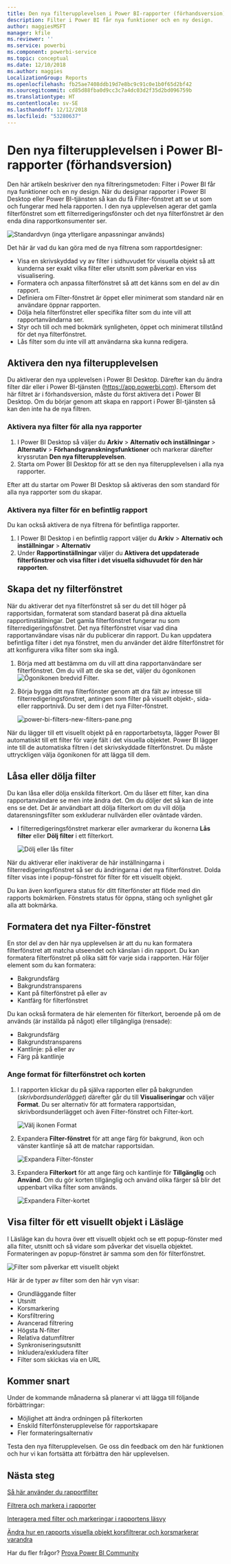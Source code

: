 ```yaml
---
title: Den nya filterupplevelsen i Power BI-rapporter (förhandsversion)
description: Filter i Power BI får nya funktioner och en ny design.
author: maggiesMSFT
manager: kfile
ms.reviewer: ''
ms.service: powerbi
ms.component: powerbi-service
ms.topic: conceptual
ms.date: 12/10/2018
ms.author: maggies
LocalizationGroup: Reports
ms.openlocfilehash: fb25ae7408ddb19d7e8bc9c91c0e1b0f65d2bf42
ms.sourcegitcommit: cd85d88fba0d9cc3c7a4dc03d2f35d2bd096759b
ms.translationtype: HT
ms.contentlocale: sv-SE
ms.lasthandoff: 12/12/2018
ms.locfileid: "53280637"
---
```

# <a name="the-new-filter-experience-in-power-bi-reports-preview"></a>Den nya filterupplevelsen i Power BI-rapporter (förhandsversion)

Den här artikeln beskriver den nya filtreringsmetoden: Filter i Power BI får nya funktioner och en ny design. När du designar rapporter i Power BI Desktop eller Power BI-tjänsten så kan du få Filter-fönstret att se ut som och fungerar med hela rapporten. I den nya upplevelsen agerar det gamla filterfönstret som ett filterredigeringsfönster och det nya filterfönstret är den enda dina rapportkonsumenter ser. 
 
![Standardvyn (inga ytterligare anpassningar används)](media/power-bi-report-filter-preview/power-bi-filter-reading.png)

Det här är vad du kan göra med de nya filtrena som rapportdesigner:

- Visa en skrivskyddad vy av filter i sidhuvudet för visuella objekt så att kunderna ser exakt vilka filter eller utsnitt som påverkar en viss visualisering.
- Formatera och anpassa filterfönstret så att det känns som en del av din rapport.
- Definiera om Filter-fönstret är öppet eller minimerat som standard när en användare öppnar rapporten.
- Dölja hela filterfönstret eller specifika filter som du inte vill att rapportanvändarna ser.
- Styr och till och med bokmärk synligheten, öppet och minimerat tillstånd för det nya filterfönstret.
- Lås filter som du inte vill att användarna ska kunna redigera.

## <a name="turn-on-the-new-filter-experience"></a>Aktivera den nya filterupplevelsen 

Du aktiverar den nya upplevelsen i Power BI Desktop. Därefter kan du ändra filter där eller i Power BI-tjänsten (https://app.powerbi.com). Eftersom det här filtret är i förhandsversion, måste du först aktivera det i Power BI Desktop. Om du börjar genom att skapa en rapport i Power BI-tjänsten så kan den inte ha de nya filtren.

### <a name="turn-on-new-filters-for-all-new-reports"></a>Aktivera nya filter för alla nya rapporter

1. I Power BI Desktop så väljer du **Arkiv** > **Alternativ och inställningar** > **Alternativ** > **Förhandsgranskningsfunktioner** och markerar därefter kryssrutan **Den nya filterupplevelsen**. 
2. Starta om Power BI Desktop för att se den nya filterupplevelsen i alla nya rapporter.

Efter att du startar om Power BI Desktop så aktiveras den som standard för alla nya rapporter som du skapar.  

### <a name="turn-on-new-filters-for-an-existing-report"></a>Aktivera nya filter för en befintlig rapport

Du kan också aktivera de nya filtrena för befintliga rapporter.

1. I Power BI Desktop i en befintlig rapport väljer du **Arkiv** > **Alternativ och inställningar** > **Alternativ**
2. Under **Rapportinställningar** väljer du **Aktivera det uppdaterade filterfönstrer och visa filter i det visuella sidhuvudet för den här rapporten**.

## <a name="build-the-new-filter-pane"></a>Skapa det ny filterfönstret

När du aktiverar det nya filterfönstret så ser du det till höger på rapportsidan, formaterat som standard baserat på dina aktuella rapportinställningar. Det gamla filterfönstret fungerar nu som filterredigeringsfönstret. Det nya filterfönstret visar vad dina rapportanvändare visas när du publicerar din rapport. Du kan uppdatera befintliga filter i det nya fönstret, men du använder det äldre filterfönstret för att konfigurera vilka filter som ska ingå.

1. Börja med att bestämma om du vill att dina rapportanvändare ser filterfönstret. Om du vill att de ska se det, väljer du ögonikonen ![Ögonikonen](media/power-bi-report-filter-preview/power-bi-filter-off-eye-icon.png) bredvid Filter.

2. Börja bygga ditt nya filterfönster genom att dra fält av intresse till filterredigeringsfönstret, antingen som filter på visuellt objekt-, sida- eller rapportnivå. Du ser dem i det nya Filter-fönstret.

    ![power-bi-filters-new-filters-pane.png](media/power-bi-report-filter-preview/power-bi-filters-new-filters-pane.png)

När du lägger till ett visuellt objekt på en rapportarbetsyta, lägger Power BI automatiskt till ett filter för varje fält i det visuella objektet. Power BI lägger inte till de automatiska filtren i det skrivskyddade filterfönstret. Du måste uttryckligen välja ögonikonen för att lägga till dem.

 
## <a name="lock-or-hide-filters"></a>Låsa eller dölja filter

Du kan låsa eller dölja enskilda filterkort. Om du låser ett filter, kan dina rapportanvändare se men inte ändra det. Om du döljer det så kan de inte ens se det. Det är användbart att dölja filterkort om du vill dölja datarensningsfilter som exkluderar nullvärden eller oväntade värden. 

- I filterredigeringsfönstret markerar eller avmarkerar du ikonerna **Lås filter** eller **Dölj filter** i ett filterkort.

   ![Dölj eller lås filter](media/power-bi-report-filter-preview/power-bi-filter-hide-lock.gif)

När du aktiverar eller inaktiverar de här inställningarna i filterredigeringsfönstret så ser du ändringarna i det nya filterfönstret. Dolda filter visas inte i popup-fönstret för filter för ett visuellt objekt.

Du kan även konfigurera status för ditt filterfönster att flöde med din rapports bokmärken. Fönstrets status för öppna, stäng och synlighet går alla att bokmärka.
 
## <a name="format-the-new-filters-pane"></a>Formatera det nya Filter-fönstret

En stor del av den här nya upplevelsen är att du nu kan formatera filterfönstret att matcha utseendet och känslan i din rapport. Du kan formatera filterfönstret på olika sätt för varje sida i rapporten. Här följer element som du kan formatera: 

- Bakgrundsfärg
- Bakgrundstransparens
- Kant på filterfönstret på eller av
- Kantfärg för filterfönstret

Du kan också formatera de här elementen för filterkort, beroende på om de används (är inställda på något) eller tillgängliga (rensade): 

- Bakgrundsfärg
- Bakgrundstransparens
- Kantlinje: på eller av
- Färg på kantlinje

### <a name="set-the-format-for-the-filters-pane-and-cards"></a>Ange format för filterfönstret och korten

1. I rapporten klickar du på själva rapporten eller på bakgrunden (*skrivbordsunderlägget*) därefter går du till **Visualiseringar** och väljer **Format**. 
    Du ser alternativ för att formatera rapportsidan, skrivbordsunderlägget och även Filter-fönstret och Filter-kort.

    ![Välj ikonen Format](media/power-bi-report-filter-preview/power-bi-filter-format.png)    

1. Expandera **Filter-fönstret** för att ange färg för bakgrund, ikon och vänster kantlinje så att de matchar rapportsidan.

    ![Expandera Filter-fönster](media/power-bi-report-filter-preview/power-bi-filter-format-pane.png)

1. Expandera **Filterkort** för att ange färg och kantlinje för **Tillgänglig** och **Använd**. Om du gör korten tillgänglig och använd olika färger så blir det uppenbart vilka filter som används. 
  
    ![Expandera Filter-kortet](media/power-bi-report-filter-preview/power-bi-filter-format-card.png)

## <a name="view-filters-for-a-visual-in-reading-mode"></a>Visa filter för ett visuellt objekt i Läsläge

I Läsläge kan du hovra över ett visuellt objekt och se ett popup-fönster med alla filter, utsnitt och så vidare som påverkar det visuella objektet. Formateringen av popup-fönstret är samma som den för filterfönstret. 

![Filter som påverkar ett visuellt objekt](media/power-bi-report-filter-preview/power-bi-filter-per-visual.png)

Här är de typer av filter som den här vyn visar: 
- Grundläggande filter
- Utsnitt
- Korsmarkering 
- Korsfiltrering
- Avancerad filtrering
- Högsta N-filter
- Relativa datumfiltrer
- Synkroniseringsutsnitt
- Inkludera/exkludera filter
- Filter som skickas via en URL

## <a name="coming-soon"></a>Kommer snart

Under de kommande månaderna så planerar vi att lägga till följande förbättringar:
- Möjlighet att ändra ordningen på filterkorten
- Enskild filterfönsterupplevelse för rapportskapare 
- Fler formateringsalternativ

Testa den nya filterupplevelsen. Ge oss din feedback om den här funktionen och hur vi kan fortsätta att förbättra den här upplevelsen. 

## <a name="next-steps"></a>Nästa steg
[Så här använder du rapportfilter](consumer/end-user-report-filter.md)

[Filtrera och markera i rapporter](power-bi-reports-filters-and-highlighting.md)

[Interagera med filter och markeringar i rapportens läsvy](consumer/end-user-reading-view.md)

[Ändra hur en rapports visuella objekt korsfiltrerar och korsmarkerar varandra](consumer/end-user-interactions.md)

Har du fler frågor? [Prova Power BI Community](http://community.powerbi.com/)

